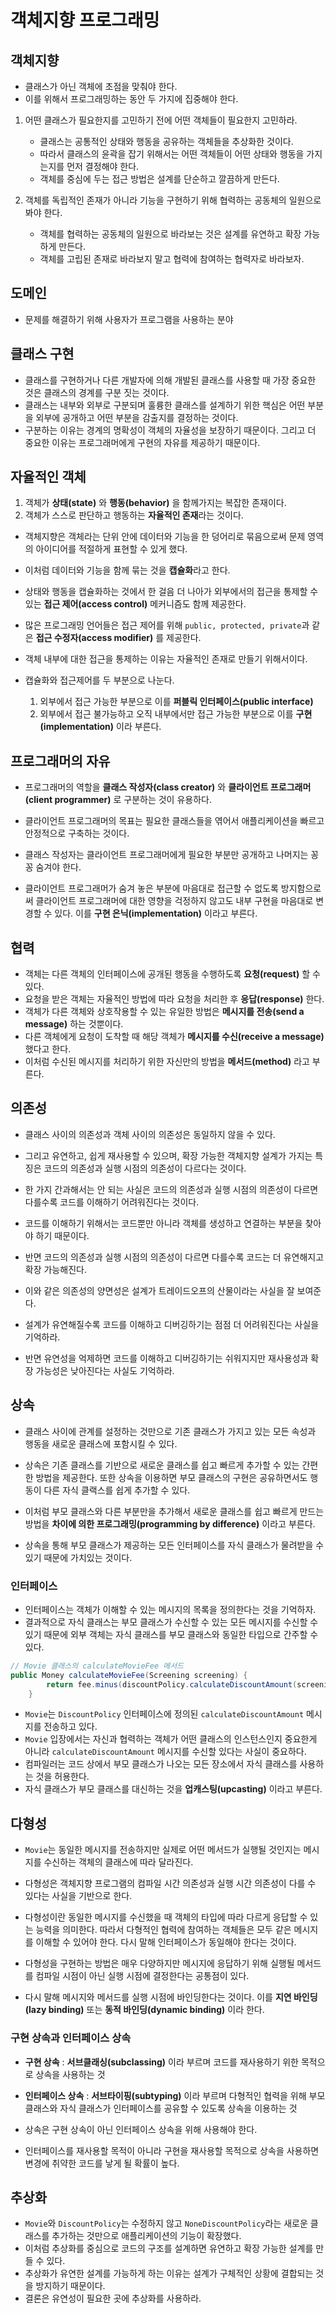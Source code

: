 # 객체지향 프로그래밍

## 객체지향

* 클래스가 아닌 객체에 초점을 맞춰야 한다.
* 이를 위해서 프로그래밍하는 동안 두 가지에 집중해야 한다.

1. 어떤 클래스가 필요한지를 고민하기 전에 어떤 객체들이 필요한지 고민하라.
   * 클래스는 공통적인 상태와 행동을 공유하는 객체들을 추상화한 것이다.
   * 따라서 클래스의 윤곽을 잡기 위해서는 어떤 객체들이 어떤 상태와 행동을 가지는지를
    먼저 결정해야 한다.
   * 객체를 중심에 두는 접근 방법은 설계를 단순하고 깔끔하게 만든다.

2. 객체를 독립적인 존재가 아니라 기능을 구현하기 위해 협력하는 공동체의 일원으로 봐야 한다.
   * 객체를 협력하는 공동체의 일원으로 바라보는 것은 설계를 유연하고 확장 가능하게 만든다.
   * 객체를 고립된 존재로 바라보지 말고 협력에 참여하는 협력자로 바라보자.

## 도메인

* 문제를 해결하기 위해 사용자가 프로그램을 사용하는 분야

## 클래스 구현

* 클래스를 구현하거나 다른 개발자에 의해 개발된 클래스를 사용할 때 가장 중요한 것은 클래스의 경계를 구분 짓는 것이다.
* 클래스는 내부와 외부로 구분되며 훌륭한 클래스를 설계하기 위한 핵심은 어떤 부분을 외부에 공개하고 어떤 부분을 감출지를 결정하는 것이다.
* 구분하는 이유는 경계의 명확성이 객체의 자율성을 보장하기 때문이다. 그리고 더 중요한 이유는 프로그래머에게 구현의 자유를 제공하기 때문이다.

## 자율적인 객체

1. 객체가 **상태(state)** 와 **행동(behavior)** 을 함께가지는 복잡한 존재이다.
2. 객체가 스스로 판단하고 행동하는 **자율적인 존재**라는 것이다.

* 객체지향은 객체라는 단위 안에 데이터와 기능을 한 덩어리로 묶음으로써 문제 영역의 아이디어를 적절하게 표현할 수 있게 했다.
* 이처럼 데이터와 기능을 함께 묶는 것을 **캡슐화**라고 한다.


* 상태와 행동을 캡슐화하는 것에서 한 걸음 더 나아가 외부에서의 접근을 통제할 수 있는 **접근 제어(access control)** 메커니즘도 함께 제공한다.
* 많은 프로그래밍 언어들은 접근 제어를 위해 `public, protected, private`과 같은 **접근 수정자(access modifier)** 를 제공한다.
* 객체 내부에 대한 접근을 통제하는 이유는 자율적인 존재로 만들기 위해서이다.


* 캡슐화와 접근제어를 두 부분으로 나눈다.
  1. 외부에서 접근 가능한 부분으로 이를 **퍼블릭 인터페이스(public interface)** 
  2. 외부에서 접근 불가능하고 오직 내부에서만 접근 가능한 부분으로 이를 **구현(implementation)** 이라 부른다.


## 프로그래머의 자유

* 프로그래머의 역할을 **클래스 작성자(class creator)** 와 **클라이언트 프로그래머(client programmer)** 로 구분하는 것이 유용하다.

* 클라이언트 프로그래머의 목표는 필요한 클래스들을 엮어서 애플리케이션을 빠르고 안정적으로 구축하는 것이다.
* 클래스 작성자는 클라이언트 프로그래머에게 필요한 부분만 공개하고 나머지는 꽁꽁 숨겨야 한다.
* 클라이언트 프로그래머가 숨겨 놓은 부분에 마음대로 접근할 수 없도록 방지함으로써 클라이언트 프로그래머에 대한 영향을 걱정하지 않고도 내부 구현을 마음대로
 변경할 수 있다. 이를 **구현 은닉(implementation)** 이라고 부른다.


## 협력

* 객체는 다른 객체의 인터페이스에 공개된 행동을 수행하도록 **요청(request)** 할 수있다.
* 요청을 받은 객체는 자율적인 방법에 따라 요청을 처리한 후 **응답(response)** 한다.
* 객체가 다른 객체와 상호작용할 수 있는 유일한 방법은 **메시지를 전송(send a message)** 하는 것뿐이다.
* 다른 객체에게 요청이 도착할 때 해당 객체가 **메시지를 수신(receive a message)** 했다고 한다.
* 이처럼 수신된 메시지를 처리하기 위한 자신만의 방법을 **메서드(method)** 라고 부른다.

## 의존성

* 클래스 사이의 의존성과 객체 사이의 의존성은 동일하지 않을 수 있다.
* 그리고 유연하고, 쉽게 재사용할 수 있으며, 확장 가능한 객체지향 설계가 가지는 특징은 코드의 의존성과 실행 시점의 의존성이 다르다는 것이다.
* 한 가지 간과해서는 안 되는 사실은 코드의 의존성과 실행 시점의 의존성이 다르면 다를수록 코드를 이해하기 어려워진다는 것이다.
* 코드를 이해하기 위해서는 코드뿐만 아니라 객체를 생성하고 연결하는 부분을 찾아야 하기 때문이다.
* 반면 코드의 의존성과 실행 시점의 의존성이 다르면 다를수록 코드는 더 유연해지고 확장 가능해진다.
* 이와 같은 의존성의 양면성은 설계가 트레이드오프의 산물이라는 사실을 잘 보여준다.


* 설계가 유연해질수록 코드를 이해하고 디버깅하기는 점점 더 어려워진다는 사실을 기억하라.
* 반면 유연성을 억제하면 코드를 이해하고 디버깅하기는 쉬워지지만 재사용성과 확장 가능성은 낮아진다는 사실도 기억하라.


## 상속

* 클래스 사이에 관계를 설정하는 것만으로 기존 클래스가 가지고 있는 모든 속성과 행동을 새로운 클래스에 포함시킬 수 있다.
* 상속은 기존 클래스를 기반으로 새로운 클래스를 쉽고 빠르게 추가할 수 있는 간편한 방법을 제공한다. 또한 상속을 이용하면 부모 클래스의 구현은
 공유하면서도 행동이 다른 자식 클랙스를 쉽게 추가할 수 있다.
* 이처럼 부모 클래스와 다른 부분만을 추가해서 새로운 클래스를 쉽고 빠르게 만드는 방법을 **차이에 의한 프로그래밍(programming by difference)**
 이라고 부른다.

* 상속을 통해 부모 클래스가 제공하는 모든 인터페이스를 자식 클래스가 물려받을 수 있기 때문에 가치있는 것이다.

### 인터페이스

* 인터페이스는 객체가 이해할 수 있는 메시지의 목록을 정의한다는 것을 기억하자.
* 결과적으로 자식 클래스는 부모 클래스가 수신할 수 있는 모든 메시지를 수신할 수 있기 때문에 외부 객체는 자식 클래스를 부모 클래스와
 동일한 타입으로 간주할 수 있다.

```java
// Movie 클래스의 calculateMovieFee 메서드
public Money calculateMovieFee(Screening screening) {
        return fee.minus(discountPolicy.calculateDiscountAmount(screening));
    }
```

* `Movie`는 `DiscountPolicy` 인터페이스에 정의된 `calculateDiscountAmount` 메시지를 전송하고 있다.
* `Movie` 입장에서는 자신과 협력하는 객체가 어떤 클래스의 인스턴스인지 중요한게 아니라 `calculateDiscountAmount` 메시지를 수신할
 있다는 사실이 중요하다.
* 컴파일러는 코드 상에서 부모 클래스가 나오는 모든 장소에서 자식 클래스를 사용하는 것을 허용한다.
* 자식 클래스가 부모 클래스를 대신하는 것을 **업캐스팅(upcasting)** 이라고 부른다.


## 다형성

* `Movie`는 동일한 메시지를 전송하지만 실제로 어떤 메서드가 실행될 것인지는 메시지를 수신하는 객체의 클래스에 따라 달라진다.
* 다형성은 객체지향 프로그램의 컴파일 시간 의존성과 실행 시간 의존성이 다를 수 있다는 사실을 기반으로 한다.
* 다형성이란 동일한 메시지를 수신했을 때 객체의 타입에 따라 다르게 응답할 수 있는 능력을 의미한다. 따라서 다형적인 협력에 참여하는 객체들은 모두 
 같은 메시지를 이해할 수 있어야 한다. 다시 말해 인터페이스가 동일해야 한다는 것이다.

* 다형성을 구현하는 방법은 매우 다양하지만 메시지에 응답하기 위해 실행될 메서드를 컴파일 시점이 아닌 실행 시점에 결정한다는 공통점이 있다.
* 다시 말해 메시지와 메서드를 실행 시점에 바인딩한다는 것이다. 이를 **지연 바인딩(lazy binding)** 또는 **동적 바인딩(dynamic binding)** 이라 한다.

### 구현 상속과 인터페이스 상속

* **구현 상속** : **서브클래싱(subclassing)** 이라 부르며 코드를 재사용하기 위한 목적으로 상속을 사용하는 것
* **인터페이스 상속** : **서브타이핑(subtyping)** 이라 부르며 다형적인 협력을 위해 부모 클래스와 자식 클래스가 인터페이스를 공유할 수 있도록 
 상속을 이용하는 것


* 상속은 구현 상속이 아닌 인터페이스 상속을 위해 사용해야 한다.
* 인터페이스를 재사용할 목적이 아니라 구현을 재사용할 목적으로 상속을 사용하면 변경에 취약한 코드를 낳게 될 확률이 높다.


## 추상화

* `Movie`와 `DiscountPolicy`는 수정하지 않고 `NoneDiscountPolicy`라는 새로운 클래스를 추가하는 것만으로 애플리케이션의 기능이 확장했다.
* 이처럼 추상화를 중심으로 코드의 구조를 설계하면 유연하고 확장 가능한 설계를 만들 수 있다.
* 추상화가 유연한 설계를 가능하게 하는 이유는 설계가 구체적인 상황에 결합되는 것을 방지하기 때문이다.
* 결론은 유연성이 필요한 곳에 추상화를 사용하라.